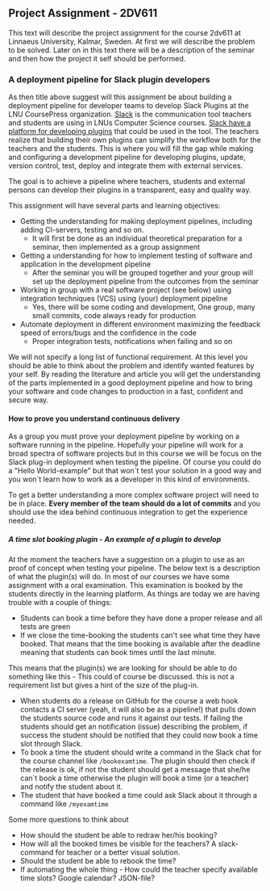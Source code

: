 ## Project Assignment - 2DV611
This text will describe the project assignment for the course 2dv611 at Linnaeus University, Kalmar, Sweden. At first we will describe the problem to be solved. Later on in this text there will be a description of the seminar and then how the project it self should be performed.

### A deployment pipeline for Slack plugin developers
As then title above suggest will this assignment be about building a deployment pipeline for developer teams to develop Slack Plugins at the LNU CoursePress organization. [Slack](https://slack.com) is the communication tool teachers and students are using in LNUs Computer Science courses. [Slack have a platform for developing plugins](https://api.slack.com/) that could be used in the tool. The teachers realize that building their own plugins can simplify the workflow both for the teachers and the students. This is where you will fill the gap while making and configuring a development pipeline for developing plugins, update, version control, test, deploy and integrate them with external services.

The goal is to achieve a pipeline where teachers, students and external persons can develop their plugins in a transparent, easy and quality way.

This assignment will have several parts and learning objectives:

* Getting the understanding for making deployment pipelines, including adding CI-servers, testing and so on.
  * It will first be done as an individual theoretical preparation for a seminar, then implemented as a group assignment
* Getting a understanding for how to implement testing of software and application in the development pipeline
  * After the seminar you will be grouped together and your group will set up the deployment pipeline from the outcomes from the seminar
* Working in group with a real software project (see below) using integration techniques (VCS) using (your) deployment pipeline
  * Yes, there will be some coding and development, One group, many small commits, code always ready for production 
* Automate deployment in different environment maximizing the feedback speed of errors/bugs and the confidence in the code
  * Proper integration tests, notifications when failing and so on

We will not specify a long list of functional requirement. At this level you should be able to think about the problem and identify wanted features by your self. By reading the literature and article you will get the understanding of the parts implemented in a good deployment pipeline and how to bring your software and code changes to production in a fast, confident and secure way. 

#### How to prove you understand continuous delivery
As a group you must prove your deployment pipeline by working on a software running in the pipeline. Hopefully your pipeline will work for a broad spectra of software projects but in this course we will be focus on the Slack plug-in deployment when testing the pipeline. Of course you could do a "Hello World-example" but that won´t test your solution in a good way and you won´t learn how to work as a developer in this kind of environments. 

To get a better understanding a more complex software project will need to be in place. **Every member of the team should do a lot of commits** and you should use the idea behind continuous integration to get the experience needed.

##### A time slot booking plugin - An example of a plugin to develop
At the moment the teachers have a suggestion on a plugin to use as an proof of concept when testing your pipeline. The below text is a description of what the plugin(s) will do.
In most of our courses we have some assignment with a oral examination. This examination is booked by the students directly in the learning platform. As things are today we are having trouble with a couple of things:

* Students can book a time before they have done a proper release and all tests are green
* If we close the time-booking the students can't see what time they have booked. That means that the time booking is available after the deadline meaning that students can book times until the last minute.

This means that the plugin(s) we are looking for should be able to do something like this - This could of course be discussed. this is not a requirement list but gives a hint of the size of the plug-in.

* When students do a release on GitHub for the course a web hook contacts a CI server (yeah, it will also be as a pipeline!) that pulls down the students source code and runs it against our tests. If failing the students should get an notification (issue) describing the problem, if success the student should be notified that they could now book a time slot through Slack.
* To book a time the student should write a command in the Slack chat for the course channel like `/bookexamtime`. The plugin should then check if the release is ok, if not the student should get a message that she/he can´t book a time otherwise the plugin will book a time (or a teacher) and notify the student about it.
* The student that have booked a time could ask Slack about it through a command like `/myexamtime`

Some more questions to think about

* How should the student be able to redraw her/his booking?
* How will all the booked times be visible for the teachers? A slack-command for teacher or a better visual solution.
* Should the student be able to rebook the time?
* If automating the whole thing - How could the teacher specify available time slots? Google calendar? JSON-file?